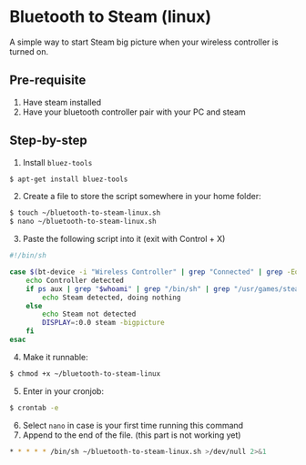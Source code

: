 # Bluetooth to Steam (linux)
A simple way to start Steam big picture when your wireless controller is turned on.
## Pre-requisite
1. Have steam installed
2. Have your bluetooth controller pair with your PC and steam

## Step-by-step
1. Install `bluez-tools`
```sh
$ apt-get install bluez-tools
```
2. Create a file to store the script somewhere in your home folder:
```sh
$ touch ~/bluetooth-to-steam-linux.sh
$ nano ~/bluetooth-to-steam-linux.sh
```
3. Paste the following script into it (exit with Control + X)
```sh
#!/bin/sh

case $(bt-device -i "Wireless Controller" | grep "Connected" | grep -Eo '[0-1]+$') in 1)
	echo Controller detected
	if ps aux | grep "$whoami" | grep "/bin/sh" | grep "/usr/games/steam"; then
		echo Steam detected, doing nothing
	else
		echo Steam not detected
		DISPLAY=:0.0 steam -bigpicture
    fi
esac
```
4. Make it runnable:
```sh
$ chmod +x ~/bluetooth-to-steam-linux
```
5. Enter in your cronjob:
```sh
$ crontab -e
```
6. Select `nano` in case is your first time running this command
7. Append to the end of the file. (this part is not working yet)
```sh
* * * * * /bin/sh ~/bluetooth-to-steam-linux.sh >/dev/null 2>&1
```
